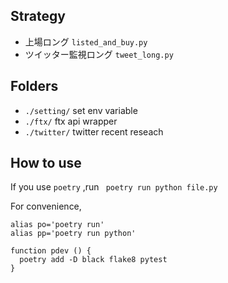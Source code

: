 
## Strategy
 - 上場ロング `listed_and_buy.py`
 - ツイッター監視ロング `tweet_long.py`

## Folders
 - `./setting/`
  set env variable
 - `./ftx/`
  ftx api wrapper
 - `./twitter/`
   twitter recent reseach

## How to use
If you use `poetry` ,run
` poetry run python file.py`

For convenience,
```
alias po='poetry run'
alias pp='poetry run python'

function pdev () {
  poetry add -D black flake8 pytest
}
```
